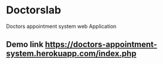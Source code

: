 # Doctorslab
Doctors appointment system web Application

## Demo link https://doctors-appointment-system.herokuapp.com/index.php
